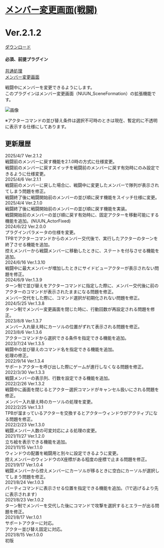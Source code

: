 # [メンバー変更画面(戦闘)](https://raw.githubusercontent.com/nuun888/MZ/master/NUUN_SceneBattleFormation.js)
# Ver.2.1.2
[ダウンロード](https://raw.githubusercontent.com/nuun888/MZ/master/NUUN_SceneBattleFormation.js)
#### 必須、前提プラグイン
[共通処理](https://github.com/nuun888/MZ/blob/master/README/Base.md)  
[メンバー変更画面](https://github.com/nuun888/MZ/blob/master/README/SceneFormation.md)  

戦闘中にメンバーを変更できるようにします。  
このプラグインはメンバー変更画面（NUUN_SceneFormation）の拡張機能です。  

![画像](img/SceneFormation2.png)  

※アクターコマンドの並び替え条件は選択不可時のときは現在、暫定的に不透明に表示する仕様にしてあります。  

## 更新履歴
2025/4/7 Ver.2.1.2  
戦闘前のメンバーに戻す機能を2.1.0時の方式に仕様変更。  
戦闘前のメンバーに戻すスイッチを戦闘前のメンバーに戻す有効時にのみ設定できるように仕様変更。  
2025/4/6 Ver.2.1.1  
戦闘前のメンバーに戻した場合に、戦闘中に変更したメンバーで隊列が表示されてしまう問題を修正。  
戦闘終了後に戦闘開始前のメンバーの並び順に戻す機能をスイッチ仕様に変更。  
2025/4/4 Ver.2.1.0  
戦闘終了後に戦闘開始前のメンバーの並び順に戻す機能を実装。  
戦闘開始前のメンバーの並び順に戻す有効時に、固定アクターを移動可能にする機能を追加。(NUUN_ActorFixed)  
2024/6/22 Ver.2.0.0  
プラグインパラメータの仕様を変更。  
TPBでアクターコマンドからのメンバー交代後で、実行したアクターのターンを終了させる機能を追加。  
控えメンバーから戦闘メンバーに移動したときに、ステートを付与させる機能を追加。  
2024/6/16 Ver.1.3.10  
戦闘中に最大メンバーが増加したときにサイドビューアクターが表示されない問題を修正。  
2024/6/9 Ver.1.3.9  
ターン制で並び替えをアクターコマンドに指定した際に、メンバー交代後に前のアクターのコマンドが表示されたままになる問題を修正。  
メンバー交代をした際に、コマンド選択が初期化されない問題を修正。  
2024/5/25 Ver.1.3.8  
ターン制でメンバー変更画面を閉じた時に、行動回数が再設定される問題を修正。  
2023/8/8 Ver.1.3.7  
メンバー入れ替え時にカーソルの位置がずれて表示される問題を修正。  
2023/8/6 Ver.1.3.6  
アクターコマンドから選択できる条件を指定できる機能を追加。  
2023/7/24 Ver.1.3.5  
戦闘中の並び替えのコマンド名を指定できる機能を追加。  
処理の修正。  
2022/9/14 Ver.1.3.4  
サポートアクターを呼び出した際にゲームが進行しなくなる問題を修正。  
2022/3/30 Ver.1.3.3  
戦闘メンバーの表示列、行数を設定できる機能を追加。  
2022/2/26 Ver.1.3.2  
戦闘中に画面を閉じるとアクター選択コマンドがキャンセル扱いにされる問題を修正。  
メンバー入れ替え時のカーソルの処理を変更。  
2022/2/25 Ver.1.3.1  
TPBが溜まっているアクターを交換するとアクターウィンドウがアクティブになる問題を修正。  
2022/2/23 Ver.1.3.0  
戦闘メンバー人数の可変対応による処理の変更。  
2021/11/27 Ver.1.2.0  
立ち絵を表示できる機能を追加。  
2021/11/15 Ver.1.1.0  
ウィンドウの配置を戦闘用と別々に設定できるように変更。  
控えメンバーのウィンドウのX座標がある程度の座標で止まる問題を修正。  
2021/9/17 Ver.1.0.4  
戦闘メンバーから控えメンバーにカーソルが移るときに空白にカーソルが選択してしまう問題を修正。  
2021/8/24 Ver.1.0.3  
パーティコマンドに表示させる位置を指定できる機能を追加。（1で逃げるより先に表示されます）  
2021/8/23 Ver.1.0.2  
ターン制でメンバーを交代した後にコマンドで攻撃を選択するとエラーが出る問題を修正。  
2021/8/17 Ver.1.0.1  
サポートアクターに対応。  
アクター並び替え固定に対応。  
2021/8/15 Ver.1.0.0  
初版  
